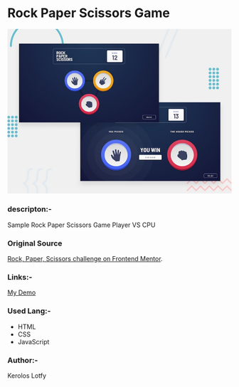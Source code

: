 # Rock Paper  Scissors Game

![desktop-preview!](./rock-paper-scissors-master/design/desktop-preview.jpg)


### descripton:-
Sample Rock Paper  Scissors Game  Player VS CPU 

### Original Source 
[Rock, Paper, Scissors challenge on Frontend Mentor](https://www.frontendmentor.io/challenges/rock-paper-scissors-game-pTgwgvgH).
    
### Links:- 
[My Demo](https://keroloslotfy.github.io/Rock-Paper-Scissors-Game)
    
### Used Lang:-
 - HTML
 - CSS
 - JavaScript

### Author:-
Kerolos Lotfy
